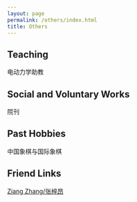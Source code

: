 ```yaml
---
layout: page
permalink: /others/index.html
title: Others
---
```


## Teaching

<!--<div class="third">
<img src="/images/prelection1.JPG">
<img src="/images/speech1.JPG">
<img src="/images/speech3.JPG">
</div> -->
电动力学助教

## Social and Voluntary Works

院刊

## Past Hobbies

中国象棋与国际象棋

## Friend Links

[Ziang Zhang/张梓昂](https://zhang-ziang.github.io)



